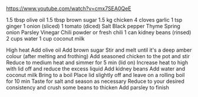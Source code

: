 https://www.youtube.com/watch?v=cmx7SEA0QeE

1.5 tbsp olive oil
1.5 tbsp brown sugar
1.5 kg chicken
4 cloves garlic
1 tsp ginger
1 onion (sliced)
1 tomato (diced)
Salt
Black pepper
Thyme
Spring onion
Parsley
Vinegar
Chili powder or fresh chili
1 can kidney beans (rinsed)
2 cups water
1 cup coconut milk

High heat 
Add olive oil
Add brown sugar
Stir and melt until it's a deep amber colour (after melting and frothing)
Add seasoned chicken to the pot and stir
Reduce to medium heat and simmer for 5 min (lid on)
Increase heat to high with lid off and reduce the excess liquid
Add kidney beans
Add water and coconut milk
Bring to a boil
Place lid slightly off and leave on a rolling boil for 10 min
Taste for salt and season as necessary
Reduce to your desired consistency and crush some beans to thicken
Add parsley to finish
